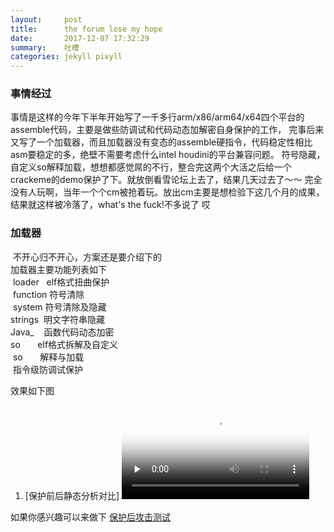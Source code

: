 ```yaml
---
layout:     post
title:      the forum lose my hope  
date:       2017-12-07 17:32:29
summary:    吐槽
categories: jekyll pixyll
---
```


### 事情经过
  事情是这样的今年下半年开始写了一千多行arm/x86/arm64/x64四个平台的assemble代码，主要是做些防调试和代码动态加解密自身保护的工作，
  完事后来又写了一个加载器，而且加载器没有变态的assemble硬指令，代码稳定性相比asm要稳定的多，绝壁不需要考虑什么intel houdini的平台兼容问题。
  符号隐藏，自定义so解释加载，想想都感觉屌的不行，整合完这两个大活之后给一个crackeme的demo保护了下。就放倒看雪论坛上去了，结果几天过去了～～
  完全没有人玩啊，当年一个个cm被抢着玩。放出cm主要是想检验下这几个月的成果，结果就这样被冷落了，what's the fuck!不多说了 哎
  
### 加载器
  不开心归不开心，方案还是要介绍下的  
  加载器主要功能列表如下  
  loader   elf格式扭曲保护  
  function 符号清除  
  system   符号清除及隐藏  
  strings  明文字符串隐藏  
  Java_    函数代码动态加密  
  so       elf格式拆解及自定义  
  so       解释与加载  
  指令级防调试保护

效果如下图
1. [保护前后静态分析对比]
    <video id="video" controls="" preload="none" poster="http://media.w3.org/2010/05/sintel/poster.png">
      <source id="mp4" src="http:ajisky.github.io/images/show-loader.mp4" type="video/mp4">
    </video>


如果你感兴趣可以来做下 [保护后攻击测试](https://bbs.pediy.com/thread-223064.htm)
